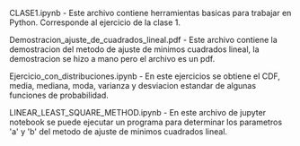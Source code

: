 CLASE1.ipynb - Este archivo contiene herramientas basicas para trabajar en Python. Corresponde al ejercicio de la clase 1.

Demostracion_ajuste_de_cuadrados_lineal.pdf - Este archivo contiene la demostracion del metodo de ajuste de minimos cuadrados lineal, la demostracion se hizo a mano pero el archivo es un pdf.

Ejercicio_con_distribuciones.ipynb - En este ejercicios se obtiene el CDF, media, mediana, moda, varianza y desviacion estandar de algunas funciones de probabilidad.

LINEAR_LEAST_SQUARE_METHOD.ipynb - En este archivo de jupyter notebook se puede ejecutar un programa para determinar los parametros 'a' y 'b' del metodo de ajuste de minimos cuadrados lineal.
